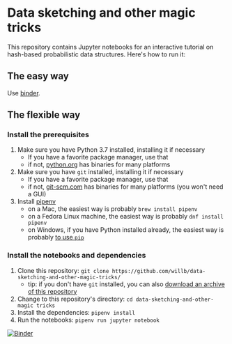 # Data sketching and other magic tricks

This repository contains Jupyter notebooks for an interactive tutorial on hash-based probabilistic data structures.  Here's how to run it:

## The easy way

Use [binder](https://mybinder.org/v2/gh/willb/data-sketching-and-other-magic-tricks/master).

## The flexible way

### Install the prerequisites

1. Make sure you have Python 3.7 installed, installing it if necessary
    - If you have a favorite package manager, use that 
    - if not, [python.org](https://www.python.org/downloads/) has binaries for many platforms
2. Make sure you have `git` installed, installing it if necessary
    - If you have a favorite package manager, use that
    - if not, [git-scm.com](https://git-scm.com/downloads) has binaries for many platforms (you won't need a GUI)
3. Install [pipenv](https://docs.pipenv.org/en/latest/)
    - on a Mac, the easiest way is probably `brew install pipenv`
    - on a Fedora Linux machine, the easiest way is probably `dnf install pipenv`
    - on Windows, if you have Python installed already, the easiest way is probably [to use `pip`](https://docs.pipenv.org/en/latest/install/#pragmatic-installation-of-pipenv)  
    
### Install the notebooks and dependencies

1.  Clone this repository:  `git clone https://github.com/willb/data-sketching-and-other-magic-tricks/`
    - tip:  if you don't have `git` installed, you can also [download an archive of this repository](https://github.com/willb/data-sketching-and-other-magic-tricks/archive/master.zip)
2.  Change to this repository's directory:  `cd data-sketching-and-other-magic tricks`
3.  Install the dependencies:  `pipenv install`
4.  Run the notebooks:  `pipenv run jupyter notebook`

    
    
    
    
    

[![Binder](https://mybinder.org/badge_logo.svg)](https://mybinder.org/v2/gh/willb/data-sketching-and-other-magic-tricks/master)